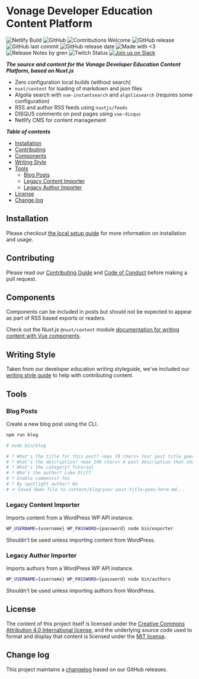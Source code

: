 # Vonage Developer Education Content Platform

![Netlify Build](https://img.shields.io/netlify/00bdc529-eecc-4b9b-9fa7-915f5c3717a4)
![GitHub](https://img.shields.io/github/license/Nexmo/deved-platform)
![Contributions Welcome](https://img.shields.io/badge/contributions-welcome-brightgreen.svg?style=flat)
![GitHub release](https://img.shields.io/github/v/release/Nexmo/deved-platform)
![GitHub last commit](https://img.shields.io/github/last-commit/Nexmo/deved-platform)
![GitHub release date](https://img.shields.io/github/release-date/Nexmo/deved-platform)
![Made with <3](https://img.shields.io/badge/made%20with-%E2%9D%A4-red)
![Release Notes by gren](https://img.shields.io/badge/%F0%9F%A4%96-release%20notes-00B2EE.svg)
![Twitch Status](https://img.shields.io/twitch/status/vonagedevs)
[![Join us on Slack](https://img.shields.io/badge/chat-on_slack-informational?style=flat&color=6e33ba)](https://developer.nexmo.com/community/slack)

***The source and content for the Vonage Developer Education Content Platform, based on Nuxt.js***

- Zero configuration local builds (without search)
- `nuxt/content` for loading of markdown and json files
- Algolia search with `vue-instantsearch` and `algoliasearch` (requires some configuration)
- RSS and author RSS feeds using `nuxtjs/feeds`
- DISQUS comments on post pages using `vue-disqus`
- Netlify CMS for content management

***Table of contents***

- [Installation](#installation)
- [Contributing](#contributing)
- [Components](#components)
- [Writing Style](#writing-style)
- [Tools](#tools)
  - [Blog Posts](#blog-posts)
  - [Legacy Content Importer](#legacy-content-importer)
  - [Legacy Author Importer](#legacy-author-importer)
- [License](#license)
- [Change log](#change-log)

## Installation

Please checkout [the local setup guide](./.github/LOCAL_SETUP.md) for more information on installation and usage.

## Contributing

Please read our [Contributing Guide](./.github/CONTRIBUTING.md) and [Code of Conduct](./.github/CODE_OF_CONDUCT.md) before making a pull request.

## Components

Components can be included in posts but should not be expected to appear as part of RSS based exports or readers.

Check out the Nuxt.js `@nuxt/content` module [documentation for writing content with Vue components](https://content.nuxtjs.org/writing#vue-components).

## Writing Style

Taken from our developer education writing styleguide, we've included our [writing style guide](././.github/WRITING_STYLE.md) to help with contributing content.

## Tools

### Blog Posts

Create a new blog post using the CLI.

```bash
npm run blog

# node bin/blog

# ? What's the title for this post? <max 70 chars> Your post title goes here!
# ? What's the description? <max 240 chars> A post description that should be less than 240 characters
# ? What's the category? Tutorial
# ? Who's the author? Luke Oliff
# ? Enable comments? Yes
# ? By spotlight author? No
# ✔ Saved demo file to content/blog/your-post-title-goes-here.md...
```

### Legacy Content Importer

Imports content from a WordPress WP API instance.

```bash
WP_USERNAME={username} WP_PASSWORD={password} node bin/exporter
```

Shouldn't be used unless importing content from WordPress.

### Legacy Author Importer

Imports authors from a WordPress WP API instance.

```bash
WP_USERNAME={username} WP_PASSWORD={password} node bin/authors
```

Shouldn't be used unless importing authors from WordPress.

## License

The content of this project itself is licensed under the [Creative Commons Attribution 4.0 International license](https://creativecommons.org/licenses/by/4.0/), and the underlying source code used to format and display that content is licensed under the [MIT license](LICENSE.md).


## Change log

This project maintains a [changelog](CHANGELOG.md) based on our GitHub releases.